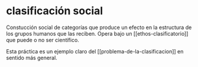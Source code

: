 # clasificación social
Constucción social de categorías que produce un efecto en la estructura de los grupos humanos que las reciben. Opera bajo un [[ethos-clasificatorio]] que puede o no ser científico.

Esta práctica es un ejemplo claro del [[problema-de-la-clasificacion]] en sentido más general.
